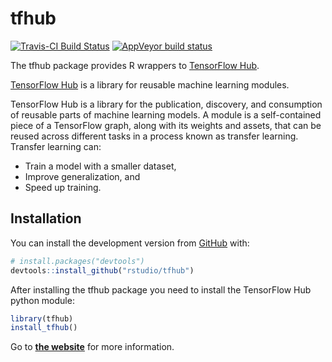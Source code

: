 # tfhub

<!-- badges: start -->
[![Travis-CI Build Status](https://travis-ci.org/rstudio/tfhub.svg?branch=master)](https://travis-ci.org/rstudio/tfhub) 
[![AppVeyor build status](https://ci.appveyor.com/api/projects/status/github/dfalbel/tfhub?branch=master&svg=true)](https://ci.appveyor.com/project/dfalbel/tfhub)
<!-- badges: end -->

The tfhub package provides R wrappers to [TensorFlow Hub](https://www.tensorflow.org/hub).

[TensorFlow Hub](https://www.tensorflow.org/hub) is a library for reusable machine learning modules.

TensorFlow Hub is a library for the publication, discovery, and consumption of reusable parts of machine learning models. A module is a self-contained piece of a TensorFlow graph, along with its weights and assets, that can be reused across different tasks in a process known as transfer learning. Transfer learning can:

* Train a model with a smaller dataset,
* Improve generalization, and
* Speed up training.

## Installation

You can install the development version from [GitHub](https://github.com/) with:

``` r
# install.packages("devtools")
devtools::install_github("rstudio/tfhub")
```

After installing the tfhub package you need to install the TensorFlow Hub python 
module:

``` r
library(tfhub)
install_tfhub()
```

Go to [**the website**](https://tensorflow.rstudio.com/guide/tfhub/intro/) for more information.
